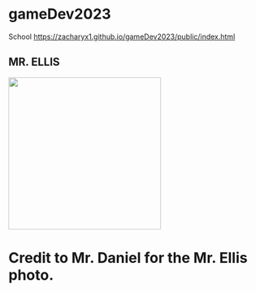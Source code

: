 # gameDev2023
School https://zacharyx1.github.io/gameDev2023/public/index.html

<!DOCTYPE html>
<html>
<body>

<h2>MR. ELLIS</h2>
<img src="https://user-images.githubusercontent.com/101647451/197572490-a8bdfe0f-7408-4734-b7f6-cf9640393bb6.png" style="width:300px">

</body>
</html>



<h1> Credit to Mr. Daniel for the Mr. Ellis photo. </h1>


